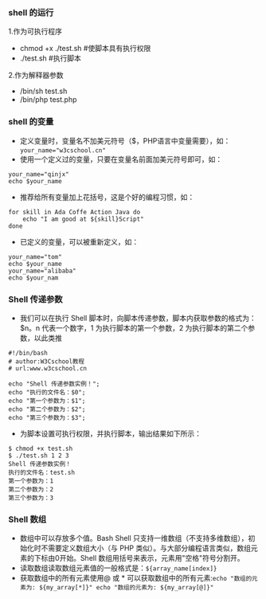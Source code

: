 ### shell 的运行
1.作为可执行程序
- chmod +x ./test.sh  #使脚本具有执行权限
- ./test.sh  #执行脚本    

2.作为解释器参数
- /bin/sh test.sh
- /bin/php test.php
### shell 的变量
- 定义变量时，变量名不加美元符号（$，PHP语言中变量需要），如：`your_name="w3cschool.cn"`
- 使用一个定义过的变量，只要在变量名前面加美元符号即可，如：
```
your_name="qinjx" 
echo $your_name
```  
- 推荐给所有变量加上花括号，这是个好的编程习惯，如：
```
for skill in Ada Coffe Action Java do 
    echo "I am good at ${skill}Script" 
done
```
- 已定义的变量，可以被重新定义，如：
```
your_name="tom" 
echo $your_name 
your_name="alibaba" 
echo $your_nam
```
### Shell 传递参数
- 我们可以在执行 Shell 脚本时，向脚本传递参数，脚本内获取参数的格式为：$n。n 代表一个数字，1 为执行脚本的第一个参数，2 为执行脚本的第二个参数，以此类推
```
#!/bin/bash
# author:W3Cschool教程
# url:www.w3cschool.cn

echo "Shell 传递参数实例！";
echo "执行的文件名：$0";
echo "第一个参数为：$1";
echo "第二个参数为：$2";
echo "第三个参数为：$3";
```
- 为脚本设置可执行权限，并执行脚本，输出结果如下所示：
```
$ chmod +x test.sh 
$ ./test.sh 1 2 3
Shell 传递参数实例！
执行的文件名：test.sh
第一个参数为：1
第二个参数为：2
第三个参数为：3
```
### Shell 数组
- 数组中可以存放多个值。Bash Shell 只支持一维数组（不支持多维数组），初始化时不需要定义数组大小（与 PHP 类似）。与大部分编程语言类似，数组元素的下标由0开始。Shell 数组用括号来表示，元素用"空格"符号分割开。
- 读取数组读取数组元素值的一般格式是：`${array_name[index]}`
- 获取数组中的所有元素使用@ 或 * 可以获取数组中的所有元素:`echo "数组的元素为: ${my_array[*]}" echo "数组的元素为: ${my_array[@]}"`

